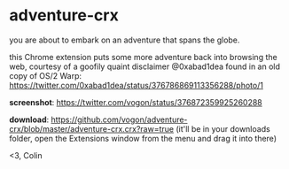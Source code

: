 adventure-crx
=============

you are about to embark on an adventure that spans the globe.

this Chrome extension puts some more adventure back into browsing the web, 
courtesy of a goofily quaint disclaimer @0xabad1dea found in an old copy of
OS/2 Warp: https://twitter.com/0xabad1dea/status/376786869113356288/photo/1

**screenshot**: https://twitter.com/vogon/status/376872359925260288

**download**: https://github.com/vogon/adventure-crx/blob/master/adventure-crx.crx?raw=true 
(it'll be in your downloads folder, open the Extensions window from the menu and drag it into there)

<3, Colin